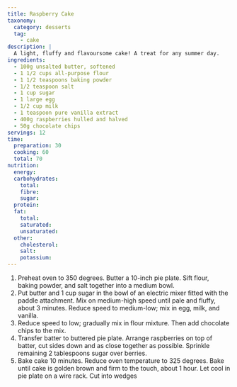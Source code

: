 ```yaml
---
title: Raspberry Cake
taxonomy:
  category: desserts
  tag:
    - cake
description: |
  A light, fluffy and flavoursome cake! A treat for any summer day.
ingredients:
  - 100g unsalted butter, softened
  - 1 1/2 cups all-purpose flour
  - 1 1/2 teaspoons baking powder
  - 1/2 teaspoon salt
  - 1 cup sugar
  - 1 large egg
  - 1/2 cup milk
  - 1 teaspoon pure vanilla extract
  - 400g raspberries hulled and halved
  - 50g chocolate chips
servings: 12
time:
  preparation: 30
  cooking: 60
  total: 70
nutrition:
  energy:
  carbohydrates:
    total:
    fibre:
    sugar:
  protein:
  fat:
    total:
    saturated:
    unsaturated:
  other:
    cholesterol:
    salt:
    potassium:
---
```


1. Preheat oven to 350 degrees. Butter a 10-inch pie plate. Sift flour, baking powder, and salt together into a medium bowl.
2. Put butter and 1 cup sugar in the bowl of an electric mixer fitted with the paddle attachment. Mix on medium-high speed until pale and fluffy, about 3 minutes. Reduce speed to medium-low; mix in egg, milk, and vanilla.
3. Reduce speed to low; gradually mix in flour mixture. Then add chocolate chips to the mix.
4. Transfer batter to buttered pie plate. Arrange raspberries on top of batter, cut sides down and as close together as possible. Sprinkle remaining 2 tablespoons sugar over berries.
5. Bake cake 10 minutes. Reduce oven temperature to 325 degrees. Bake until cake is golden brown and firm to the touch, about 1 hour. Let cool in pie plate on a wire rack. Cut into wedges
